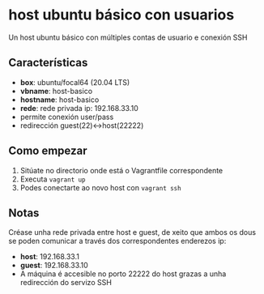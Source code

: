 # host ubuntu básico con usuarios
Un host ubuntu básico con múltiples contas de usuario e conexión SSH
## Características
* **box**: ubuntu/focal64 (20.04 LTS)
* **vbname**: host-basico
* **hostname**: host-basico
* **rede**: rede privada ip: 192.168.33.10
* permite conexión user/pass
* redirección guest(22)<->host(22222)


## Como empezar
1. Sitúate no directorio onde está o Vagrantfile correspondente
2. Executa `vagrant up`
3. Podes conectarte ao novo host con `vagrant ssh`

## Notas
Créase unha rede privada entre host e guest, de xeito que ambos os dous se poden comunicar a través dos correspondentes enderezos ip:
* **host**: 192.168.33.1
* **guest**: 192.168.33.10
* A máquina é accesible no porto 22222 do host grazas a unha redirección do servizo SSH
